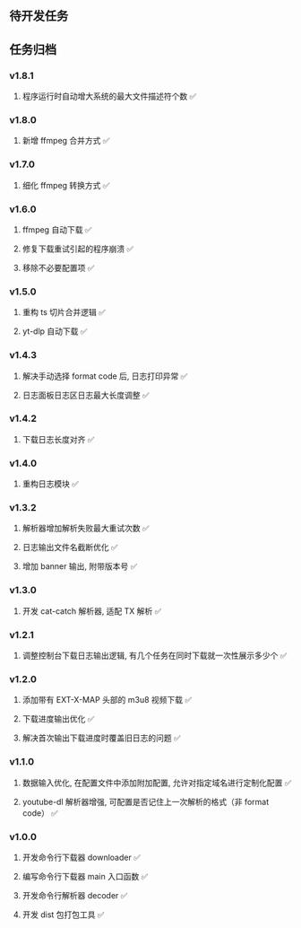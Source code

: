 
## 待开发任务

## 任务归档

### v1.8.1

1. 程序运行时自动增大系统的最大文件描述符个数 ✅

### v1.8.0

1. 新增 ffmpeg 合并方式 ✅ 

### v1.7.0

1. 细化 ffmpeg 转换方式 ✅

### v1.6.0

1. ffmpeg 自动下载 ✅

2. 修复下载重试引起的程序崩溃 ✅

3. 移除不必要配置项 ✅

### v1.5.0

1. 重构 ts 切片合并逻辑 ✅

2. yt-dlp 自动下载 ✅

### v1.4.3

1. 解决手动选择 format code 后, 日志打印异常 ✅

2. 日志面板日志区日志最大长度调整 ✅

### v1.4.2

1. 下载日志长度对齐 ✅

### v1.4.0

1. 重构日志模块 ✅

### v1.3.2

1. 解析器增加解析失败最大重试次数 ✅

2. 日志输出文件名截断优化 ✅

3. 增加 banner 输出, 附带版本号 ✅

### v1.3.0

1. 开发 cat-catch 解析器, 适配 TX 解析 ✅

### v1.2.1

1. 调整控制台下载日志输出逻辑, 有几个任务在同时下载就一次性展示多少个 ✅

### v1.2.0

1. 添加带有 EXT-X-MAP 头部的 m3u8 视频下载 ✅

2. 下载进度输出优化 ✅

3. 解决首次输出下载进度时覆盖旧日志的问题 ✅

### v1.1.0

1. 数据输入优化, 在配置文件中添加附加配置, 允许对指定域名进行定制化配置 ✅

2. youtube-dl 解析器增强, 可配置是否记住上一次解析的格式（非 format code） ✅

### v1.0.0

1. 开发命令行下载器 downloader ✅

2. 编写命令行下载器 main 入口函数 ✅

3. 开发命令行解析器 decoder ✅

4. 开发 dist 包打包工具 ✅
